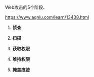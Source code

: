 





Web攻击的5个阶段、

<https://www.aqniu.com/learn/13438.html>

1. **侦查**

   

2. **扫描**

3. **获取权限**

4. **维持权限**

5. **掩盖痕迹**

